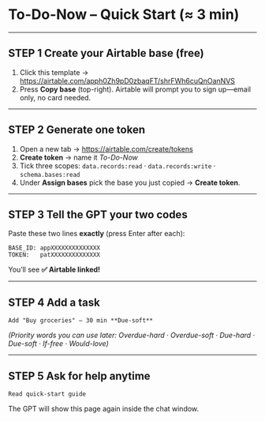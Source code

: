 # To-Do-Now – Quick Start (≈ 3 min)

---

## STEP 1  Create your Airtable base (free)

1. Click this template → https://airtable.com/apph0Zh9pD0zbaqFT/shrFWh6cuQnOanNVS  
2. Press **Copy base** (top-right). Airtable will prompt you to sign up—email only, no card needed.

---

## STEP 2  Generate one token

1. Open a new tab → <https://airtable.com/create/tokens>  
2. **Create token** → name it *To-Do-Now*  
3. Tick three scopes: `data.records:read` · `data.records:write` · `schema.bases:read`  
4. Under **Assign bases** pick the base you just copied → **Create token**.

---

## STEP 3  Tell the GPT your two codes

Paste these two lines **exactly** (press Enter after each):

```
BASE_ID: appXXXXXXXXXXXXXX
TOKEN:   patXXXXXXXXXXXXXX
```

You’ll see **✅ Airtable linked!**

---

## STEP 4  Add a task

```
Add "Buy groceries" – 30 min **Due-soft**
```

*(Priority words you can use later: Overdue-hard · Overdue-soft · Due-hard · Due-soft · If-free · Would-love)*  

---

## STEP 5  Ask for help anytime

```
Read quick-start guide
```

The GPT will show this page again inside the chat window.
